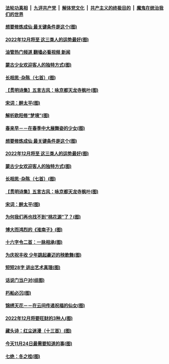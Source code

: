 ####  [法轮功真相](../../../../basic/blob/master/README.md?t=11280632) &nbsp;|&nbsp; [九评共产党](../../../../9ping.md/blob/master/README.md?t=11280632) &nbsp;|&nbsp; [解体党文化](../../../../jtdwh.md/blob/master/README.md?t=11280632)  &nbsp;|&nbsp; [共产主义的终极目的](../../../../gczydzjmd.md/blob/master/README.md?t=11280632) &nbsp;|&nbsp; [魔鬼在统治我们的世界](../../../../mgztzwmdsj.md/blob/master/README.md?t=11280632) 

#### [想要修炼成仙 最关键条件是这个(图)](../pages/p7/1022550.md?t=11280632) 

#### [2022年12月将至 这三类人的运势最好(图)](../pages/p7/1022435.md?t=11280632) 

#### [油管热门频道 翻墙必看视频 新闻](http://129.146.143.75:81/youtube.html?11280632)

#### [蒙古少女欢迎客人的独特方式(图)](../pages/p7/1019894.md?t=11280632) 

#### [长相思･杂陈（七首）(图)](../pages/p7/1022587.md?t=11280632) 

#### [【贯明诗集】五言古风：咏京都天龙寺枫叶(图)](../pages/p7/1022653.md?t=11280632) 

#### [宋词：醉太平(图)](../pages/p7/1022558.md?t=11280632) 

#### [解析欧阳修“梦境”(图)](../pages/p7/1022302.md?t=11280632) 

#### [春来早－－在春季中大展舞姿的少女(图)](../pages/p7/1019896.md?t=11280632) 

#### [想要修炼成仙 最关键条件是这个(图)](../pages/p7/1022550.md?t=11280632) 

#### [2022年12月将至 这三类人的运势最好(图)](../pages/p7/1022435.md?t=11280632) 

#### [蒙古少女欢迎客人的独特方式(图)](../pages/p7/1019894.md?t=11280632) 

#### [长相思･杂陈（七首）(图)](../pages/p7/1022587.md?t=11280632) 

#### [【贯明诗集】五言古风：咏京都天龙寺枫叶(图)](../pages/p7/1022653.md?t=11280632) 

#### [宋词：醉太平(图)](../pages/p7/1022558.md?t=11280632) 

#### [为何我们再也找不到“桃花源”了？(图)](../pages/p7/1022074.md?t=11280632) 

#### [博大而鸿烈的《淮南子》(图)](../pages/p7/1022450.md?t=11280632) 

#### [十六字令二首：一脉相承(图)](../pages/p7/1022513.md?t=11280632) 

#### [为庆祝丰收 少年跳起豪迈的秧歌舞(图)](../pages/p7/1019895.md?t=11280632) 

#### [短短28字 讲出艺术真理(图)](../pages/p7/1022232.md?t=11280632) 

#### [话说门当户对(组图)](../pages/p7/1022059.md?t=11280632) 

#### [朽船必沉(图)](../pages/p7/1022253.md?t=11280632) 

#### [锦绣天花－－在云间传递祝福的仙女(图)](../pages/p7/1019893.md?t=11280632) 

#### [2022年12月将要旺财的3种人(图)](../pages/p7/1022077.md?t=11280632) 

#### [藏头诗：红尘迷漫（十三首）(图)](../pages/p7/1022429.md?t=11280632) 

#### [今天11月24日最需要知道的事(图)](../pages/p7/1022121.md?t=11280632) 

#### [七绝：冬之桂(图)](../pages/p7/1022011.md?t=11280632) 

<img src='http://gfw-breaker.win/goodnews/indexes/p7.md' width='0px' height='0px'/>
